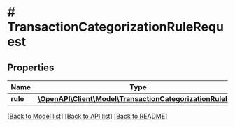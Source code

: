 # # TransactionCategorizationRuleRequest

## Properties

Name | Type | Description | Notes
------------ | ------------- | ------------- | -------------
**rule** | [**\OpenAPI\Client\Model\TransactionCategorizationRuleInfo**](TransactionCategorizationRuleInfo.md) |  |

[[Back to Model list]](../../README.md#models) [[Back to API list]](../../README.md#endpoints) [[Back to README]](../../README.md)
